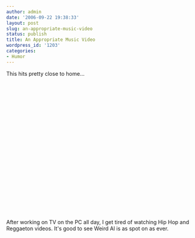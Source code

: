 ```yaml
---
author: admin
date: '2006-09-22 19:38:33'
layout: post
slug: an-appropriate-music-video
status: publish
title: An Appropriate Music Video
wordpress_id: '1203'
categories:
- Humor
---
```

<p>This hits pretty close to home... </p>
<object width="425" height="350"><param name="movie" value="http://www.youtube.com/v/-xEzGIuY7kw"></param><param name="wmode" value="transparent"></param><embed src="http://www.youtube.com/v/-xEzGIuY7kw" type="application/x-shockwave-flash" wmode="transparent" width="425" height="350"></embed></object>

<p>After working on TV on the PC all day, I get tired of watching Hip Hop and Reggaeton videos. It's good to see Weird Al is as spot on as ever.</p>
